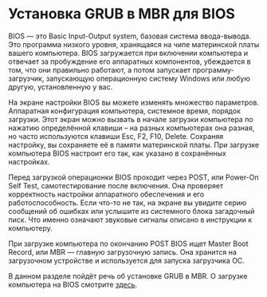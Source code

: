 # Установка GRUB в MBR для BIOS

BIOS — это Basic Input-Output system, базовая система ввода-вывода. Это программа низкого уровня, хранящаяся на чипе материнской платы вашего компьютера. BIOS загружается при включении компьютера и отвечает за пробуждение его аппаратных компонентов, убеждается в том, что они правильно работают, а потом запускает программу-загрузчик, запускающую операционную систему Windows или любую другую, установленную у вас.

На экране настройки BIOS вы можете изменять множество параметров. Аппаратная конфигурация компьютера, системное время, порядок загрузки. Этот экран можно вызвать в начале загрузки компьютера по нажатию определённой клавиши – на разных компьютерах она разная, но часто используются клавиши Esc, F2, F10, Delete. Сохраняя настройку, вы сохраняете её в памяти материнской платы. При загрузке компьютера BIOS настроит его так, как указано в сохранённых настройках.

Перед загрузкой операционки BIOS проходит через POST, или Power-On Self Test, самотестирование после включения. Она проверяет корректность настройки аппаратного обеспечения и его работоспособность. Если что-то не так, на экране вы увидите серию сообщений об ошибках или услышите из системного блока загадочный писк. Что именно означают звуковые сигналы описано в инструкции к компьютеру.

При загрузке компьютера по окончанию POST BIOS ищет Master Boot Record, или MBR — главную загрузочную запись. Она хранится на загрузочном устройстве и используется для запуска загрузчика ОС.

В данном разделе пойдёт речь об установке GRUB в MBR. О загрузке компьютера на BIOS смотрите [здесь](https://lx4u.ru/rel/1.0/#/boot/mbr).
